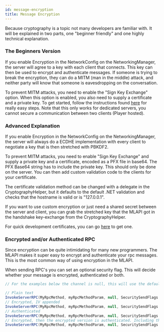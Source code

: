 ```yaml
---
id: message-encryption
title: Message Encryption
---
```


Because cryptography is a topic not many developers are familiar with. It will be explained in two parts, one "beginner friendly" and one highly technical explanation.

### The Beginners Version
If you enable Encryption in the NetworkConfig on the NetworkingManager, the server will agree to a key with each client that connects. This key can then be used to encrypt and authenticate messages. If someone is trying to break the encryption, they can do a MITM (man in the middle) attack, and neither party will know that someone is eavesdropping on the conversation.

To prevent MITM attacks, you need to enable the "Sign Key Exchange" option. When this option is enabled, you also need to supply a certificate and a private key. To get started, follow the instructions found [here](https://cert.midlevel.io/) for really easy steps. Note that this only works for dedicated servers, you cannot secure a communication between two clients (Player hosted).

### Advanced Explanation
If you enable Encryption in the NetworkConfig on the NetworkingManager, the server will always do a ECDHE implementation with every client to negotiate a key that is then stretched with PBKDF2.

To prevent MITM attacks, you need to enable "Sign Key Exchange" and supply a private key and a certificate, encoded as a PFX file in base64. The PFX Base64 string has to include the private key. This should only be done on the server. You can then add custom validation code to the clients for your certificate.

The certificate validation method can be changed with a delegate in the CryptographyHelper, but it defaults to the default .NET validation and checks that the hostname is valid or is "127.0.0.1".

If you want to use custom encryption or just need a shared secret between the server and client, you can grab the stretched key that the MLAPI got in the handshake key-exchange from the CryptographyHelper.

For quick development certificates, you can go [here](https://cert.midlevel.io/) to get one.

### Encrypted and/or Authenticated RPC
Since encryption can be quite intimidating for many new programmers. The MLAPI makes it super easy to encrypt and authenticate your rpc messages. This is the most common way of using encryption in the MLAPI.

When sending RPC's you can set an optional security flag. This will decide whether your message is encrypted, authenticated or both.

```csharp
// For the examples below the channel is null, this will use the default channel

// Plain text
InvokeServerRPC(MyRpcMethod, myRpcMethodParam, null, SecuritySendFlags.None);
// Encrypted, IV appended
InvokeServerRPC(MyRpcMethod, myRpcMethodParam, null, SecuritySendFlags.Encrypted);
// Authenticated
InvokeServerRPC(MyRpcMethod, myRpcMethodParam, null, SecuritySendFlags.Authenticated);
// Encrypted, then the encrypted version is authenticated. Including the IV
InvokeServerRPC(MyRpcMethod, myRpcMethodParam, null, SecuritySendFlags.Encrypted | SecuritySendFlags.Authenticated);
```

